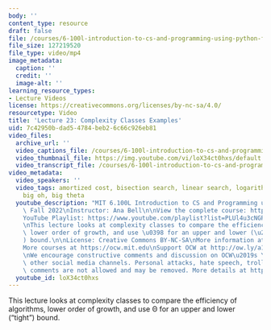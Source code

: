 ```yaml
---
body: ''
content_type: resource
draft: false
file: /courses/6-100l-introduction-to-cs-and-programming-using-python-fall-2022/6100l-lecture-23-version-2_360p_16_9.mp4
file_size: 127219520
file_type: video/mp4
image_metadata:
  caption: ''
  credit: ''
  image-alt: ''
learning_resource_types:
- Lecture Videos
license: https://creativecommons.org/licenses/by-nc-sa/4.0/
resourcetype: Video
title: 'Lecture 23: Complexity Classes Examples'
uid: 7c42950b-dad5-4784-beb2-6c66c926eb81
video_files:
  archive_url: ''
  video_captions_file: /courses/6-100l-introduction-to-cs-and-programming-using-python-fall-2022/1xR3e2ychp7hYL-4PwrUUucM6a_hYVwvo_transcript.webvtt
  video_thumbnail_file: https://img.youtube.com/vi/loX34ct0hxs/default.jpg
  video_transcript_file: /courses/6-100l-introduction-to-cs-and-programming-using-python-fall-2022/1xR3e2ychp7hYL-4PwrUUucM6a_hYVwvo_transcript.pdf
video_metadata:
  video_speakers: ''
  video_tags: amortized cost, bisection search, linear search, logarithmic complexity,
    big oh, big theta
  youtube_description: "MIT 6.100L Introduction to CS and Programming using Python,\
    \ Fall 2022\nInstructor: Ana Bell\n\nView the complete course: https://ocw.mit.edu/courses/6-100l-introduction-to-cs-and-programming-using-python-fall-2022/\n\
    YouTube Playlist: https://www.youtube.com/playlist?list=PLUl4u3cNGP62A-ynp6v6-LGBCzeH3VAQB\n\
    \nThis lecture looks at complexity classes to compare the efficiency of algorithms,\
    \ lower order of growth, and use \u0398 for an upper and lower (\u201Ctight\u201D\
    ) bound.\n\nLicense: Creative Commons BY-NC-SA\nMore information at https://ocw.mit.edu/terms\n\
    More courses at https://ocw.mit.edu\nSupport OCW at http://ow.ly/a1If50zVRlQ\n\
    \nWe encourage constructive comments and discussion on OCW\u2019s YouTube and\
    \ other social media channels. Personal attacks, hate speech, trolling, and inappropriate\
    \ comments are not allowed and may be removed. More details at https://ocw.mit.edu/comments."
  youtube_id: loX34ct0hxs
---
```

This lecture looks at complexity classes to compare the efficiency of algorithms, lower order of growth, and use Θ for an upper and lower (“tight”) bound.